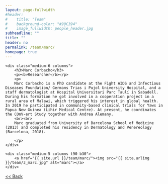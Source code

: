 ```yaml
---
layout: page-fullwidth
#header:
#    title: "Team"
#    background-color: "#99C394"
#    image_fullwidth: people_header.jpg
subheadline: ""
title: ""
header: no
permalink: /team/marc/
homepage: true
---
```


<div class="row t30">

	<div class="medium-6 columns">
		<h3>Marc Corbacho</h3>
		<p><b>Researcher</b></p>
		<p>
		Marc Corbacho is a PhD candidate at the Fight AIDS and Infectious Diseases Foundation/ Germans Trias i Pujol University Hospital, and a staff dermatologist at Hospital Universitari Parc Taulí in Sabadell. During his formation he got involved in a cooperation project in a rural area of Malawi, which triggered his interest in global health. In 2019 he participated in community-based clinical trials for Yaws in Papua New Guinea (Lihir Medical Centre). At present, he coordinates the COnV-ert Study together with Andrea Alemany.
		<br><br>
		Marc graduated from University of Barcelona School of Medicine (2013) and completed his residency in Dermatology and Venereology (Barcelona, 2018).

		</p>
	</div>

	<div class="medium-5 columns t90 b30">
		<a href="{{ site.url }}/team/marc/"><img src="{{ site.urlimg }}/team/3_marc.jpg" alt="marc"></a>
	</div>

</div>


<a class="button left r15 tiny radius" href="{{ site.url }}/team/"> << Back</a>
